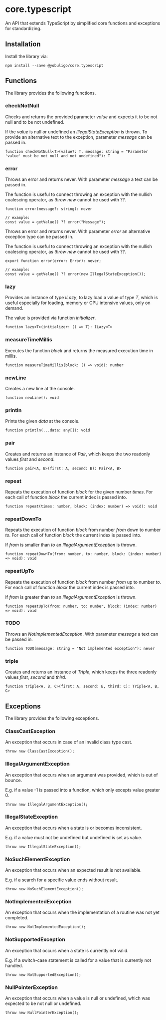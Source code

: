 # core.typescript
An API that extends TypeScript by simplified core functions and exceptions for standardizing.

## Installation
Install the library via:
```
npm install --save @yobuligo/core.typescript
```

## Functions
The library provides the following functions.

### checkNotNull
 Checks and returns the provided parameter *value* and expects it to be not null and to be not undefined.

 If the *value* is null or undefined an *IllegalStateException* is thrown.
 To provide an alternative text to the exception, parameter *message* can be passed in.
```
function checkNotNull<T>(value?: T, message: string = "Parameter 'value' must be not null and not undefined"): T
```

### error
Throws an error and returns never. With parameter *message* a text can be passed in.

The function is useful to connect throwing an exception with the nullish coalescing operator, as *throw new* cannot be used with ??.
```
function error(message?: string): never

// example:
const value = getValue() ?? error("Message");
```

Throws an error and returns never. With parameter *error* an alternative exception type can be passed in.

The function is useful to connect throwing an exception with the nullish coalescing operator, as *throw new* cannot be used with ??.
```
export function error(error: Error): never;

// example:
const value = getValue() ?? error(new IllegalStateException());
```

### lazy
Provides an instance of type *ILazy*, to lazy load a value of type *T*, which is useful especially for loading, memory or CPU intensive values, only on demand.

The value is provided via function *initializer*.
```
function lazy<T>(initializer: () => T): ILazy<T>
```

### measureTimeMillis
Executes the function *block* and returns the measured execution time in millis.
```
function measureTimeMillis(block: () => void): number
```

### newLine
Creates a new line at the console.
```
function newLine(): void
```

### println
Prints the given *data* at the console.
```
function println(...data: any[]): void
```

### pair
Creates and returns an instance of *Pair*, which keeps the two readonly values *first* and *second*.
```
function pair<A, B>(first: A, second: B): Pair<A, B>
```

### repeat
Repeats the execution of function *block* for the given number *times*. For each call of function *block* the current index is passed into.
```
function repeat(times: number, block: (index: number) => void): void
```

### repeatDownTo
Repeats the execution of function *block* from number *from* down to number *to*.
For each call of function *block* the current index is passed into.

If *from* is smaller than *to* an *IllegalArgumentException* is thrown.
```
function repeatDownTo(from: number, to: number, block: (index: number) => void): void
```

### repeatUpTo
Repeats the execution of function *block* from number *from* up to number *to*.
For each call of function *block* the current index is passed into.

If *from* is greater than *to* an *IllegalArgumentException* is thrown.
```
function repeatUpTo(from: number, to: number, block: (index: number) => void): void
```

### TODO
Throws an *NotImplementedException*. With parameter *message* a text can be passed in.
```
function TODO(message: string = "Not implemented exception"): never
```

### triple
Creates and returns an instance of *Triple*, which keeps the three readonly values *first*, *second* and *third*.
```
function triple<A, B, C>(first: A, second: B, third: C): Triple<A, B, C>
```

## Exceptions
The library provides the following exceptions.

### ClassCastException
An exception that occurs in case of an invalid class type cast.
```
throw new ClassCastException();
```

### IllegalArgumentException
An exception that occurs when an argument was provided, which is out of bounce.

E.g. if a value -1 is passed into a function, which only excepts value greater 0.
```
throw new IllegalArgumentException();
```
 
### IllegalStateException
An exception that occurs when a state is or becomes inconsistent.

E.g. if a value must not be undefined but undefined is set as value.
```
throw new IllegalStateException();
```

### NoSuchElementException
An exception that occurs when an expected result is not available.

E.g. if a search for a specific value ends without result.
```
throw new NoSuchElementException();
```

### NotImplementedException
An exception that occurs when the implementation of a routine was not yet completed.
```
throw new NotImplementedException();
```

### NotSupportedException
An exception that occurs when a state is currently not valid.

E.g. if a switch-case statement is called for a value that is currently not handled.
```
throw new NotSupportedException();
```

### NullPointerException
An exception that occurs when a value is null or undefined, which was expected to be not null or undefined.
```
throw new NullPointerException();
```

